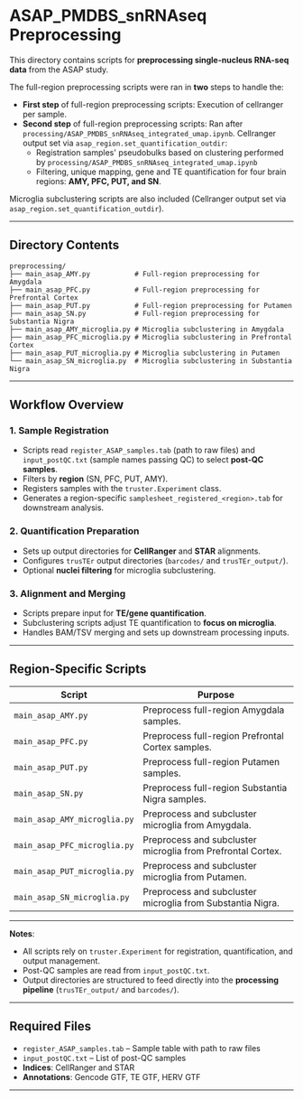 # ASAP\_PMDBS\_snRNAseq Preprocessing

This directory contains scripts for **preprocessing single-nucleus RNA-seq data** from the ASAP study. 

The full-region preprocessing scripts were ran in **two** steps to handle the:

*  **First step** of full-region preprocessing scripts: Execution of cellranger per sample. 
*  **Second step** of full-region preprocessing scripts: Ran after `processing/ASAP_PMDBS_snRNAseq_integrated_umap.ipynb`. Cellranger output set via `asap_region.set_quantification_outdir`:
	-  Registration samples' pseudobulks based on clustering performed by `processing/ASAP_PMDBS_snRNAseq_integrated_umap.ipynb` 
	-  Filtering, unique mapping, gene and TE quantification for four brain regions: **AMY, PFC, PUT, and SN**. 
	
Microglia subclustering scripts are also included (Cellranger output set via `asap_region.set_quantification_outdir`).

---

## Directory Contents

```
preprocessing/
├── main_asap_AMY.py           # Full-region preprocessing for Amygdala
├── main_asap_PFC.py           # Full-region preprocessing for Prefrontal Cortex
├── main_asap_PUT.py           # Full-region preprocessing for Putamen
├── main_asap_SN.py            # Full-region preprocessing for Substantia Nigra
├── main_asap_AMY_microglia.py # Microglia subclustering in Amygdala
├── main_asap_PFC_microglia.py # Microglia subclustering in Prefrontal Cortex
├── main_asap_PUT_microglia.py # Microglia subclustering in Putamen
└── main_asap_SN_microglia.py  # Microglia subclustering in Substantia Nigra
```

---

## Workflow Overview

### 1. Sample Registration

* Scripts read `register_ASAP_samples.tab` (path to raw files) and `input_postQC.txt` (sample names passing QC) to select **post-QC samples**.
* Filters by **region** (SN, PFC, PUT, AMY).
* Registers samples with the `truster.Experiment` class.
* Generates a region-specific `samplesheet_registered_<region>.tab` for downstream analysis.

### 2. Quantification Preparation

* Sets up output directories for **CellRanger** and **STAR** alignments.
* Configures `trusTEr` output directories (`barcodes/` and `trusTEr_output/`).
* Optional **nuclei filtering** for microglia subclustering.

### 3. Alignment and Merging

* Scripts prepare input for **TE/gene quantification**.
* Subclustering scripts adjust TE quantification to **focus on microglia**.
* Handles BAM/TSV merging and sets up downstream processing inputs.

---

## Region-Specific Scripts

| Script                       | Purpose                                                     |
| ---------------------------- | ----------------------------------------------------------- |
| `main_asap_AMY.py`           | Preprocess full-region Amygdala samples.                    |
| `main_asap_PFC.py`           | Preprocess full-region Prefrontal Cortex samples.           |
| `main_asap_PUT.py`           | Preprocess full-region Putamen samples.                     |
| `main_asap_SN.py`            | Preprocess full-region Substantia Nigra samples.            |
| `main_asap_AMY_microglia.py` | Preprocess and subcluster microglia from Amygdala.          |
| `main_asap_PFC_microglia.py` | Preprocess and subcluster microglia from Prefrontal Cortex. |
| `main_asap_PUT_microglia.py` | Preprocess and subcluster microglia from Putamen.           |
| `main_asap_SN_microglia.py`  | Preprocess and subcluster microglia from Substantia Nigra.  |

---

**Notes**:

* All scripts rely on `truster.Experiment` for registration, quantification, and output management.
* Post-QC samples are read from `input_postQC.txt`.
* Output directories are structured to feed directly into the **processing pipeline** (`trusTEr_output/` and `barcodes/`).

---

## Required Files

* `register_ASAP_samples.tab` – Sample table with path to raw files
* `input_postQC.txt` – List of post-QC samples
* **Indices**: CellRanger and STAR
* **Annotations**: Gencode GTF, TE GTF, HERV GTF

---

